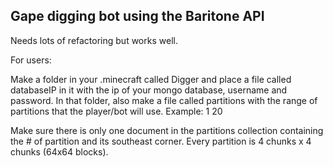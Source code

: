 <h2>Gape digging bot using the Baritone API</h2>

Needs lots of refactoring but works well.


For users:

Make a folder in your .minecraft called Digger and place a file called databaseIP in it with the ip of your mongo database, username and password. In that folder, also make a file called partitions with the range of partitions that the player/bot will use. Example: 1 20

Make sure there is only one document in the partitions collection containing the # of partition and its southeast corner. Every partition is 4 chunks x 4 chunks (64x64 blocks). 
